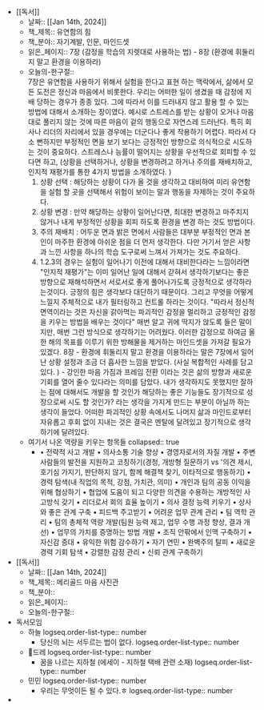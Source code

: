 - [[독서]]
	- 날짜:: [[Jan 14th, 2024]]
	- 책_제목:: 유연함의 힘
	- 책_분야:: 자기계발, 인문, 마인드셋
	- 읽은_페이지:: 7장 (감정을 학습의 지렛대로 사용하는 법) - 8장 (환경에 휘둘리지 말고 환경을 이용하라)
	- 오늘의-한구절::  
	  7장은 유연함을 사용하기 위해서 실험을 한다고 표현 하는 맥락에서, 삶에서 모든 도전은 정신과 마음에서 비롯한다. 우리는 어떠한 일이 생겼을 때 감정에 지배 당하는 경우가 종종 있다. 그에 따라서 이를 드러내지 않고 활용 할 수 있는 방법에 대해서 소개하는 장이였다. 예시로 스트레스를 받는 상황이 오거나 마음대로 풀리지 않는 것에 따른 마음이 겉의 행동으로 자연스레 드러난다. 특히 회사나 리더의 자리에서 있을 경우에는 더군다나 좋게 작용하기 어렵다. 따라서 다소 뻔하지만 부정적인 면을 보기 보다는 긍정적인 방향으로 의식적으로 시도하는 것이 중요하다. 스트레스나 능률이 떨어지는 상황을 우선적으로 회피할 수 있다면 하고, (상황을 선택하거나, 상황을 변경하려고 하거나 주의를 재배치하고, 인지적 재평가를 통한 4가지 방법을 소개하였다. )
	  1. 상황 선택 : 해당하는 상황이 다가 올 것을 생각하고 대비하여 미리 유연함을 실험 할 곳을 선택해서 위험이 보이는 말과 행동을 자제하는 것이 주요하다.
	  2. 상황 변경 : 만약 해당하는 상황이 일어난다면, 최대한 변경하고 마주치지 않거나 내게 부정적인 상황을 회피 하도록 환경을 변경 하는 것도 방법이다.
	  3. 주의 재배치 : 어두운 면과 밝은 면에서 사람들은 대부분 부정적인 면과 본인이 마주한 환경에 아쉬운 점을 더 먼저 생각한다. 다만 거기서 얻은 사항과 느낀 사항을 하나의 학습 도구로써 느껴서 가져가는 것도 주요하다.
	  4. 1.2.3의 경우는 실험이 일어나기 이전에 대해서 대비한다라는 느낌이라면 "인지적 재평가"는 이미 일어난 일에 대해서 갇혀서 생각하기보다는 좋은 방향으로 재해석하면서 서로서로 좋게 풀어나가도록 긍정적으로 생각하라는것이다. 긍정의 힘은 생각보다 대단하기 때문이다.
	  그리고 무엇을 어떻게 느낄지 주체적으로 내가 필터링하고 컨트롤 하라는 것이다. 
	  "따라서 정신적 면역이라는 것은 자신을 갉아먹는 파괴적인 감정을 멀리하고 긍정적인 감정을 키우는 방법을 배우는 것이다" 
	  매번 알고 귀에 딱지가 앉도록 들은 말이지만, 매번 그런 방식으로 생각하기는 어려웠다. 이러한 감정으로 하여금 올 한 해의 목표를 이루기 위한 방해물을 제거하는 마인드셋을 가져갈 필요가 있겠다.
	  8장 -  환경에 휘둘리지 말고 환경을 이용하라는 말은 7장에서 일어난 상황 설정과 조금 더 흡사한 느낌을 받았다. (사실 복합적인 사례를 담고 있다. ) - 강인한 마음 가짐과 프레임 전환 이라는 것은 삶의 방향과 새로운 기회를 열어 줄수 있다라는 의미를 담았다. 내가 생각하지도 못했지만 잘하는 점에 대해서도 개발을 할 것인가 해당하는 좋은 기능들도 장기적으로 성장으로써 시도 할 것인가? 라는 생각을 가지게 만드는 부분이 아닐까 하는 생각이 들었다. 어떠한 파괴적인 상황 속에서도 나머지 삶과 마인드로부터 자유롭고 후회 없이 지내는 것은 결국은 멘탈에 달려있고 장기적으로 생각하기에 달려있다.
	- 여기서 나온 역량을 키우는 항목들
	  collapsed:: true
		- • 전략적 사고 개발
		  • 의사소통 기술 향상
		  • 경영자로서의 자질 개발
		  • 주변 사람들의 발전을 지원하고 코칭하기(경청, 개방형 질문하기 vs '의견 제시, 호기심 가지기, 판단하지 않기, 함께 해결책 찾기, 이타적으로 행동하기)
		  • 경력 탐색(내 직업의 목적, 강점, 가치관, 의미)
		  • 개인과 팀의 공동 이익을 위해 협상하기
		  • 협업에 도움이 되고 다양한 의견을 수용하는 개방적인 사고방식 갖기
		  • 리더로서 회의 효율 높이기
		  • 의사 결정 능력 키우기
		  • 상사와 좋은 관계 구축
		  • 피드백 주고받기
		  • 어려운 업무 관계 관리
		  • 팀 역학 관리
		  • 팀의 총체적 역량 개발(팀원 능력 제고, 업무 수행 과정 향상, 결과 개선)
		  • 업무의 가치를 증명하는 방법 개발
		  • 조직 안팎에서 인맥 구축하기
		  • 자신감 증대
		  • 유익한 위험 감수하기
		  • 자기 연민
		  • 완벽주의 탈피
		  • 새로운 경력 기회 탐색
		  • 강렬한 감정 관리
		  • 신뢰 관계 구축하기
- [[독서]]
	- 날짜:: [[Jan 14th, 2024]]
	- 책_제목:: 메리골드 마음 사진관
	- 책_분야::
	- 읽은_페이지::
	- 오늘의-한구절::
- 독서모임
	- 하늘
	  logseq.order-list-type:: number
		- 당신의 뇌는 서두르는 법이 없다.
		  logseq.order-list-type:: number
	- 드레
	  logseq.order-list-type:: number
		- 꿈을 나르는 지하철 (에세이 - 지하철 택배 관련 소재)
		  logseq.order-list-type:: number
	- 민민
	  logseq.order-list-type:: number
		- 우리는 무엇이든 될 수 있다.ㅎ
		  logseq.order-list-type:: number
-